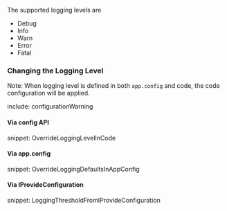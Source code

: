 The supported logging levels are

 * Debug
 * Info
 * Warn
 * Error
 * Fatal


### Changing the Logging Level

Note: When logging level is defined in both `app.config` and code, the code configuration will be applied.

include: configurationWarning


#### Via config API

snippet: OverrideLoggingLevelInCode


#### Via app.config

snippet: OverrideLoggingDefaultsInAppConfig


#### Via IProvideConfiguration

snippet: LoggingThresholdFromIProvideConfiguration

